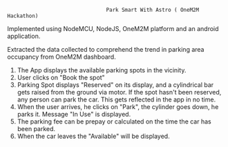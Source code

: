 									Park Smart With Astro ( OneM2M Hackathon)

Implemented using NodeMCU, NodeJS, OneM2M platform and an android application. 

Extracted the data collected to comprehend the trend in parking area occupancy from OneM2M dashboard.

1) The App displays the available parking spots in the vicinity. 
2) User clicks on "Book the spot"
3) Parking Spot displays "Reserved" on its display, and a cylindrical bar gets raised from the ground via motor. If the spot hasn't been reserved, any person can park the car. This gets reflected in the app in no time.
4) When the user arrives, he clicks on "Park", the cylinder goes down, he parks it. Message "In Use" is displayed.
5) The parking fee can be prepay or calculated on the time the car has been parked.
6) When the car leaves the "Available" will be displayed. 